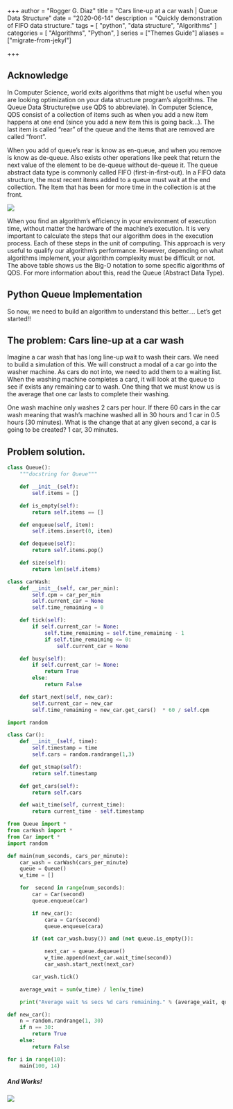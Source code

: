 +++
author = "Rogger G. Diaz"
title = "Cars line-up at a car wash | Queue Data Structure"
date = "2020-06-14"
description = "Quickly demonstration of FIFO data structure."
tags = [
    "python",
    "data structure",
    "Algorithms"
]
categories = [
    "Algorithms",
    "Python",
]
series = ["Themes Guide"]
aliases = ["migrate-from-jekyl"]

+++

<!--more-->

## Acknowledge

In Computer Science, world exits algorithms that might be useful when you are looking optimization on your data structure program’s algorithms. The Queue Data Structure(we use QDS to abbreviate). In Computer Science, QDS consist of a collection of items such as when you add a new item happens at one end (since you add a new item this is going back…). The last item is called “rear” of the queue and the items that are removed are called “front”.



When you add of queue’s rear is know as en-queue, and when you remove is know as de-queue. Also exists other operations like peek that return the next value of the element to be de-queue without de-queue it. The queue abstract data type is commonly called FIFO (first-in-first-out). In a FIFO data structure, the most recent items added to a queue must wait at the end collection. The Item that has been for more time in the collection is at the front.







![](https://miro.medium.com/max/703/1*3sb07ob_yOFIWaK4JowCUQ.png)

When you find an algorithm’s efficiency in your environment of execution time, without matter the hardware of the machine’s execution. It is very important to calculate the steps that our algorithm does in the execution process. Each of these steps in the unit of computing. This approach is very useful to qualify our algorithm’s performance. However, depending on what algorithms implement, your algorithm complexity must be difficult or not. The above table shows us the Big-O notation to some specific algorithms of QDS. For more information about this, read the Queue (Abstract Data Type).



## Python Queue Implementation

So now, we need to build an algorithm to understand this better…. Let’s get started!!



##  The problem: Cars line-up at a car wash

Imagine a car wash that has long line-up wait to wash their cars. We need to build a simulation of this. We will construct a modal of a car go into the washer machine. As cars do not into, we need to add them to a waiting list. When the washing machine completes a card, it will look at the queue to see if exists any remaining car to wash. One thing that we must know us is the average that one car lasts to complete their washing.



One wash machine only washes 2 cars per hour. If there 60 cars in the car wash meaning that wash’s machine washed all in 30 hours and 1 car in 0.5 hours (30 minutes). What is the change that at any given second, a car is going to be created? 1 car, 30 minutes.



## Problem solution.

```python
class Queue():
    """docstring for Queue"""

    def __init__(self):
        self.items = []

    def is_empty(self):
        return self.items == []

    def enqueue(self, item):
        self.items.insert(0, item)

    def dequeue(self):
        return self.items.pop()

    def size(self):
        return len(self.items)
```





```python
class carWash:
	def __init__(self, car_per_min):
		self.cpm = car_per_min
		self.current_car = None
		self.time_remaiming = 0

	def tick(self):
		if self.current_car != None:
			self.time_remaiming = self.time_remaiming - 1
			if self.time_remaiming <= 0:
				self.current_car = None

	def busy(self):
		if self.current_car != None:
			return True
		else:
			return False

	def start_next(self, new_car):
		self.current_car = new_car
		self.time_remaiming = new_car.get_cars()  * 60 / self.cpm
```



```python
import random

class Car():
	def __init__(self, time):
		self.timestamp = time
		self.cars = random.randrange(1,3)

	def get_stmap(self):
		return self.timestamp

	def get_cars(self):
		return self.cars

	def wait_time(self, current_time):
		return current_time - self.timestamp
```


```python
from Queue import *
from carWash import *
from Car import *
import random

def main(num_seconds, cars_per_minute):
	car_wash = carWash(cars_per_minute)
	queue = Queue()
	w_time = []

	for  second in range(num_seconds):
		car = Car(second)
		queue.enqueue(car)

		if new_car():
			cara = Car(second)
			queue.enqueue(cara)

		if (not car_wash.busy()) and (not queue.is_empty()):

			next_car = queue.dequeue()
			w_time.append(next_car.wait_time(second))
			car_wash.start_next(next_car)

		car_wash.tick()

	average_wait = sum(w_time) / len(w_time)

	print("Average wait %s secs %d cars remaining." % (average_wait, queue.size()))

def new_car():
	n = random.randrange(1, 30)
	if n == 30:
		return True
	else:
		return False

for i in range(10):
	main(100, 14)
```
##### And Works!



![](https://miro.medium.com/max/530/1*G0Lt_NyuZFw30MYL0lxJhw.png)

